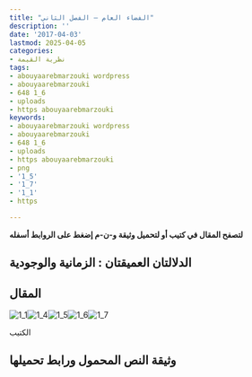 ```yaml
---
title: "الفضاء العام – الفصل الثاني"
description: ''
date: '2017-04-03'
lastmod: 2025-04-05
categories:
- نظرية القيمة
tags:
- abouyaarebmarzouki wordpress
- abouyaarebmarzouki
- 648 1_6
- uploads
- https abouyaarebmarzouki
keywords:
- abouyaarebmarzouki wordpress
- abouyaarebmarzouki
- 648 1_6
- uploads
- https abouyaarebmarzouki
- png
- '1_5'
- '1_7'
- '1_1'
- https

---
```

**لتصفح المقال في كتيب أو لتحميل وثيقة و-ن-م إضغط على الروابط أسفله**

## **الدلالتان العميقتان : الزمانية والوجودية**

## المقال

![1_1](https://abouyaarebmarzouki.wordpress.com/wp-content/uploads/2017/04/1_11.png?w=648)![1_4](https://abouyaarebmarzouki.wordpress.com/wp-content/uploads/2017/04/1_41.png?w=648)![1_5](https://abouyaarebmarzouki.wordpress.com/wp-content/uploads/2017/04/1_51.png?w=648)![1_6](https://abouyaarebmarzouki.wordpress.com/wp-content/uploads/2017/04/1_61.png?w=648)![1_7](https://abouyaarebmarzouki.wordpress.com/wp-content/uploads/2017/04/1_71.png?w=648)

الكتيب

## وثيقة النص المحمول ورابط تحميلها

###
